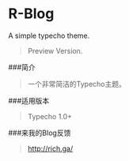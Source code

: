 R-Blog
======

A simple typecho theme.

> Preview Version.

###简介

> 一个非常简洁的Typecho主题。

###适用版本

> Typecho 1.0+

###来我的Blog反馈

> http://rich.ga/
